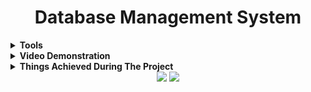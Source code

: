 <h1 align="center">Database Management System</h1>
  

<details><summary><b>Tools</b></summary>
</br>

|    | Technologies used                                                                                                                                                      |
|----|------------------------------------------------------------------------------------------------------------------------------------------------------------------------|
| 1. | HTML , CSS , Javascript , JS for frontend.                                                                                                                             |
| 2. | Heidi SQL for storing data.                                                                                                                                            |
| 3. | Flask and python for deployment.                                                                                                                                       |

</details>   
  
<details><summary><b>Video Demonstration</b></summary>
</br>
Dashboard view
<img alt="Dashboard" src="Videos/dashboard.gif"> </img></br></br>
Adding new data and reflecting the same on Database. 
<img alt="Add" src="Videos/add.gif"></img></br></br>
Updating the existing data and reflecting the same on Database.
<img alt="Update" src="Videos/update.gif"></img>
Deleting the data and reflecting the same on Database.
<img alt="Delete" src="Videos/delete.gif"></img>
</details>      

<details><summary><b>Things Achieved During The Project  </b></summary>
</br>

|    | Things Achieved During The Project                                                                                                                                     |
|----|------------------------------------------------------------------------------------------------------------------------------------------------------------------------|
| 1. | Guided by Devbrat Dash and Maulik Tanna.                                                                                                                               |
| 2. | Mobile-first was used while designing the website.                                                                                                                     |
| 3. | The website was designed using HTML5, CSS3, Javascript, Anime.js which are the core tools for building the frontend of the website.                                    |
| 4. | Smtp.js was used for the contact form to send an email directly from Javascript to the owner of the website sending the details given by the user in the contact form. |
| 5. | Website was animated using CSS3 and Anime.js.                                                                                                                          |
| 6  | We have used polyfills from polyfill.io for cross-browser compatibility.                                                                                               |
| 7. | Search Engine Optimization(SEO) was done for the website.                                                                                                              |
| 8. | Website was tested using Browser Stack.                                                                                                                                |
| 9. | Website :- https://testwebsitedev.netlify.app/                                                                                                                         |                                                                                                                       |
</details> 

<div align="center">
  <img src="https://forthebadge.com/images/badges/built-with-love.svg" />
  <img src="https://forthebadge.com/images/badges/built-by-developers.svg" />
</div>
